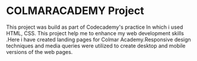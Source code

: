 # COLMARACADEMY Project
This project was build as part of Codecademy's practice In which i used   HTML, CSS. This project help  me to enhance my web development skills .Here i have created landing pages for Colmar Academy.Responsive design techniques and media queries were utilized to create desktop and mobile versions of the web pages.

